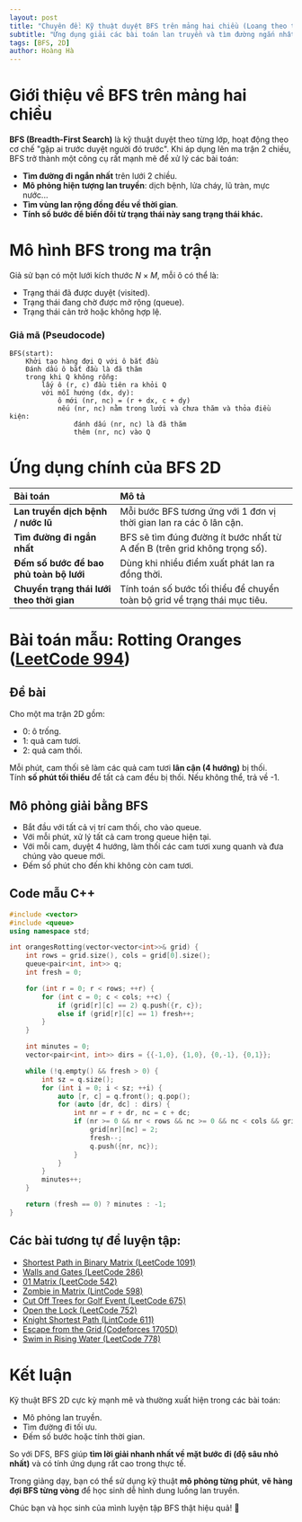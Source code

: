 ```yaml
---
layout: post
title: "Chuyên đề: Kỹ thuật duyệt BFS trên mảng hai chiều (Loang theo từng lớp)"
subtitle: "Ứng dụng giải các bài toán lan truyền và tìm đường ngắn nhất trên ma trận"
tags: [BFS, 2D]
author: Hoàng Hà
---
```


# Giới thiệu về BFS trên mảng hai chiều

**BFS (Breadth-First Search)** là kỹ thuật duyệt theo từng lớp, hoạt động theo cơ chế "gặp ai trước duyệt người đó trước". Khi áp dụng lên ma trận 2 chiều, BFS trở thành một công cụ rất mạnh mẽ để xử lý các bài toán:

- **Tìm đường đi ngắn nhất** trên lưới 2 chiều.
- **Mô phỏng hiện tượng lan truyền**: dịch bệnh, lửa cháy, lũ tràn, mực nước...
- **Tìm vùng lan rộng đồng đều về thời gian**.
- **Tính số bước để biến đổi từ trạng thái này sang trạng thái khác.**

# Mô hình BFS trong ma trận

Giả sử bạn có một lưới kích thước $N \times M$, mỗi ô có thể là:
- Trạng thái đã được duyệt (visited).
- Trạng thái đang chờ được mở rộng (queue).
- Trạng thái cản trở hoặc không hợp lệ.

### Giả mã (Pseudocode)

```text
BFS(start):
    Khởi tạo hàng đợi Q với ô bắt đầu
    Đánh dấu ô bắt đầu là đã thăm
    trong khi Q không rỗng:
        lấy ô (r, c) đầu tiên ra khỏi Q
        với mỗi hướng (dx, dy):
            ô mới (nr, nc) = (r + dx, c + dy)
            nếu (nr, nc) nằm trong lưới và chưa thăm và thỏa điều kiện:
                đánh dấu (nr, nc) là đã thăm
                thêm (nr, nc) vào Q
```

# Ứng dụng chính của BFS 2D

| Bài toán | Mô tả |
|:--------|:------|
| **Lan truyền dịch bệnh / nước lũ** | Mỗi bước BFS tương ứng với 1 đơn vị thời gian lan ra các ô lân cận. |
| **Tìm đường đi ngắn nhất** | BFS sẽ tìm đúng đường ít bước nhất từ A đến B (trên grid không trọng số). |
| **Đếm số bước để bao phủ toàn bộ lưới** | Dùng khi nhiều điểm xuất phát lan ra đồng thời. |
| **Chuyển trạng thái lưới theo thời gian** | Tính toán số bước tối thiểu để chuyển toàn bộ grid về trạng thái mục tiêu. |

# Bài toán mẫu: **Rotting Oranges** ([LeetCode 994](https://leetcode.com/problems/rotting-oranges/))

## Đề bài

Cho một ma trận 2D gồm:
- 0: ô trống.
- 1: quả cam tươi.
- 2: quả cam thối.

Mỗi phút, cam thối sẽ làm các quả cam tươi **lân cận (4 hướng)** bị thối.  
Tính **số phút tối thiểu** để tất cả cam đều bị thối. Nếu không thể, trả về -1.

## Mô phỏng giải bằng BFS

- Bắt đầu với tất cả vị trí cam thối, cho vào queue.
- Với mỗi phút, xử lý tất cả cam trong queue hiện tại.
- Với mỗi cam, duyệt 4 hướng, làm thối các cam tươi xung quanh và đưa chúng vào queue mới.
- Đếm số phút cho đến khi không còn cam tươi.

## Code mẫu C++

```cpp
#include <vector>
#include <queue>
using namespace std;

int orangesRotting(vector<vector<int>>& grid) {
    int rows = grid.size(), cols = grid[0].size();
    queue<pair<int, int>> q;
    int fresh = 0;

    for (int r = 0; r < rows; ++r) {
        for (int c = 0; c < cols; ++c) {
            if (grid[r][c] == 2) q.push({r, c});
            else if (grid[r][c] == 1) fresh++;
        }
    }

    int minutes = 0;
    vector<pair<int, int>> dirs = {{-1,0}, {1,0}, {0,-1}, {0,1}};

    while (!q.empty() && fresh > 0) {
        int sz = q.size();
        for (int i = 0; i < sz; ++i) {
            auto [r, c] = q.front(); q.pop();
            for (auto [dr, dc] : dirs) {
                int nr = r + dr, nc = c + dc;
                if (nr >= 0 && nr < rows && nc >= 0 && nc < cols && grid[nr][nc] == 1) {
                    grid[nr][nc] = 2;
                    fresh--;
                    q.push({nr, nc});
                }
            }
        }
        minutes++;
    }

    return (fresh == 0) ? minutes : -1;
}
```

## Các bài tương tự để luyện tập:

- [Shortest Path in Binary Matrix (LeetCode 1091)](https://leetcode.com/problems/shortest-path-in-binary-matrix/)
- [Walls and Gates (LeetCode 286)](https://leetcode.com/problems/walls-and-gates/)
- [01 Matrix (LeetCode 542)](https://leetcode.com/problems/01-matrix/)
- [Zombie in Matrix (LintCode 598)](https://www.lintcode.com/problem/598/)
- [Cut Off Trees for Golf Event (LeetCode 675)](https://leetcode.com/problems/cut-off-trees-for-golf-event/)
- [Open the Lock (LeetCode 752)](https://leetcode.com/problems/open-the-lock/)
- [Knight Shortest Path (LintCode 611)](https://www.lintcode.com/problem/611/)
- [Escape from the Grid (Codeforces 1705D)](https://codeforces.com/problemset/problem/1705/D)
- [Swim in Rising Water (LeetCode 778)](https://leetcode.com/problems/swim-in-rising-water/)

# Kết luận

Kỹ thuật BFS 2D cực kỳ mạnh mẽ và thường xuất hiện trong các bài toán:
- Mô phỏng lan truyền.
- Tìm đường đi tối ưu.
- Đếm số bước hoặc tính thời gian.

So với DFS, BFS giúp **tìm lời giải nhanh nhất về mặt bước đi (độ sâu nhỏ nhất)** và có tính ứng dụng rất cao trong thực tế.

Trong giảng dạy, bạn có thể sử dụng kỹ thuật **mô phỏng từng phút**, **vẽ hàng đợi BFS từng vòng** để học sinh dễ hình dung luồng lan truyền.

Chúc bạn và học sinh của mình luyện tập BFS thật hiệu quả! 🚀
